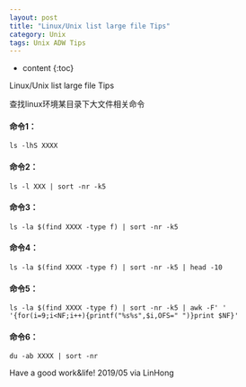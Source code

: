 ```yaml
---
layout: post
title: "Linux/Unix list large file Tips"
category: Unix
tags: Unix ADW Tips
---
```


* content
{:toc}

Linux/Unix list large file Tips

查找linux环境某目录下大文件相关命令



#### 命令1： 

	ls -lhS XXXX

#### 命令2： 

	ls -l XXX | sort -nr -k5

#### 命令3： 

	ls -la $(find XXXX -type f) | sort -nr -k5

#### 命令4： 

	ls -la $(find XXXX -type f) | sort -nr -k5 | head -10

#### 命令5： 

	ls -la $(find XXXX -type f) | sort -nr -k5 | awk -F' ' '{for(i=9;i<NF;i++){printf("%s%s",$i,OFS=" ")}print $NF}'

#### 命令6： 

	du -ab XXXX | sort -nr



Have a good work&life! 2019/05 via LinHong



